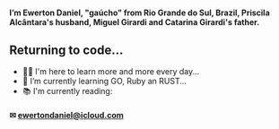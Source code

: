 #### I’m Ewerton Daniel, "gaúcho" from Rio Grande do Sul, Brazil, Priscila Alcântara's husband, Miguel Girardi and Catarina Girardi's father.
## Returning to code...
- 🧑‍💻 I'm here to learn more and more every day...
- 📝 I’m currently learning GO, Ruby an RUST...
- 📚 I'm currently reading:
#### ✉ ewertondaniel@icloud.com
